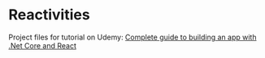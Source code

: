 # Reactivities

Project files for tutorial on Udemy: [Complete guide to building an app with .Net Core and React](https://www.udemy.com/course/complete-guide-to-building-an-app-with-net-core-and-react)
